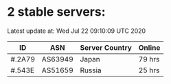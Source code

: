 # 2 stable servers:

Latest update at: Wed Jul 22 09:10:09 UTC 2020

| ID | ASN | Server Country | Online |
| -- | --- | -------------- | ------ |
| #.2A79 | AS63949 | Japan | 79 hrs |
| #.543E | AS51659 | Russia | 25 hrs |

